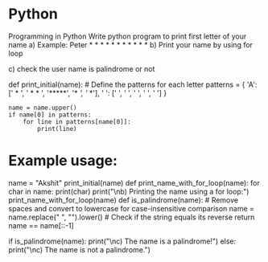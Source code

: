 # Python
Programming in Python
Write python program to print first letter of your name 
a) Example: Peter
               *      *
               *             *
               *              *
               *      *
               *
               *
               *
b) Print your name by using for loop

c) check the user name is palindrome or not


def print_initial(name):
    # Define the patterns for each letter
    patterns = {
        'A': ['  *  ', ' * * ', '*****', '*   *', '*   *'],
        ' ': ['     ', '     ', '     ', '     ', '     ']
    }

    name = name.upper()
    if name[0] in patterns:
        for line in patterns[name[0]]:
            print(line)

# Example usage:
name = "Akshit"
print_initial(name)
def print_name_with_for_loop(name):
    for char in name:
        print(char)
print("\nb) Printing the name using a for loop:")
print_name_with_for_loop(name)
def is_palindrome(name):
    # Remove spaces and convert to lowercase for case-insensitive comparison
    name = name.replace(" ", "").lower()
    # Check if the string equals its reverse
    return name == name[::-1]

if is_palindrome(name):
    print("\nc) The name is a palindrome!")
else:
    print("\nc) The name is not a palindrome.")
